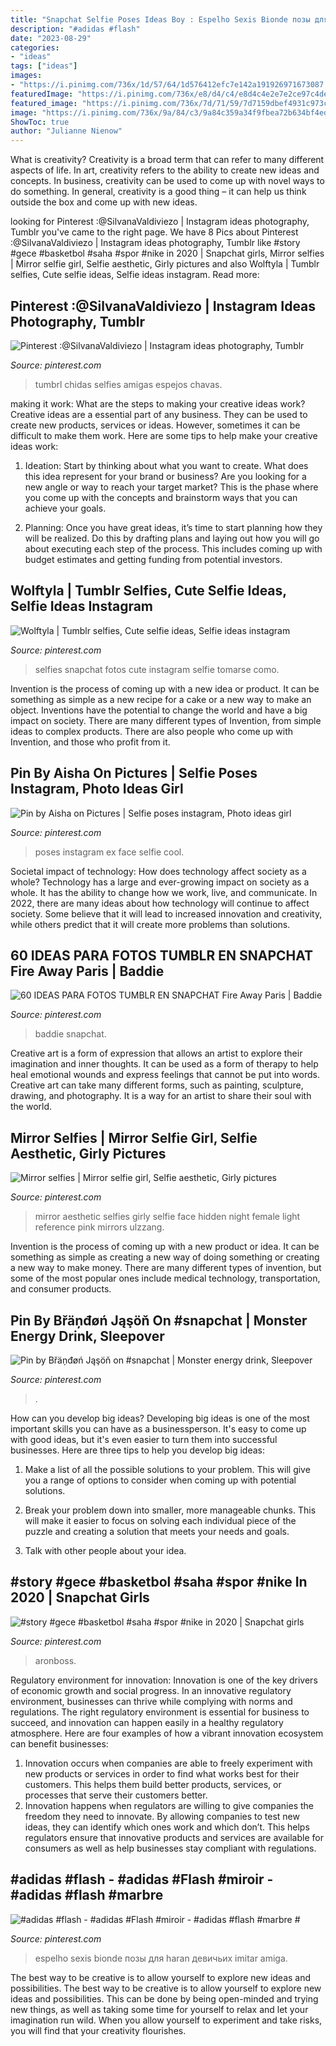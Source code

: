 ```yaml
---
title: "Snapchat Selfie Poses Ideas Boy : Espelho Sexis Bionde позы для Haran девичьих Imitar Amiga"
description: "#adidas #flash"
date: "2023-08-29"
categories:
- "ideas"
tags: ["ideas"]
images:
- "https://i.pinimg.com/736x/1d/57/64/1d576412efc7e142a191926971673087.jpg"
featuredImage: "https://i.pinimg.com/736x/e8/d4/c4/e8d4c4e2e7e2ce97c4de6f142a868f31.jpg"
featured_image: "https://i.pinimg.com/736x/7d/71/59/7d7159dbef4931c973c65cd8a9c4a3e6.jpg"
image: "https://i.pinimg.com/736x/9a/84/c3/9a84c359a34f9fbea72b634bf4ed9a34.jpg"
ShowToc: true
author: "Julianne Nienow"
---
```



What is creativity?
Creativity is a broad term that can refer to many different aspects of life. In art, creativity refers to the ability to create new ideas and concepts. In business, creativity can be used to come up with novel ways to do something. In general, creativity is a good thing – it can help us think outside the box and come up with new ideas.

	

		
looking for Pinterest :@SilvanaValdiviezo | Instagram ideas photography, Tumblr you've came to the right page. We have 8 Pics about Pinterest :@SilvanaValdiviezo | Instagram ideas photography, Tumblr like #story #gece #basketbol #saha #spor #nike in 2020 | Snapchat girls, Mirror selfies | Mirror selfie girl, Selfie aesthetic, Girly pictures and also Wolftyla | Tumblr selfies, Cute selfie ideas, Selfie ideas instagram. Read more:
		
    
## Pinterest :@SilvanaValdiviezo | Instagram Ideas Photography, Tumblr

<img loading=lazy src="https://i.pinimg.com/736x/39/c7/6c/39c76cc85a9d7b08d7cc675493575ba5.jpg" onerror="this.onerror=null;this.src='https://tse3.mm.bing.net/th?id=OIP.zTrd2a-T-z-9SqE95ixxEgHaJ3&amp;pid=15.1';" alt="Pinterest :@SilvanaValdiviezo | Instagram ideas photography, Tumblr">

_Source: pinterest.com_

>tumbrl chidas selfies amigas espejos chavas. 

	

making it work: What are the steps to making your creative ideas work?
Creative ideas are a essential part of any business. They can be used to create new products, services or ideas. However, sometimes it can be difficult to make them work. Here are some tips to help make your creative ideas work:
1. Ideation: Start by thinking about what you want to create. What does this idea represent for your brand or business? Are you looking for a new angle or way to reach your target market? This is the phase where you come up with the concepts and brainstorm ways that you can achieve your goals.

2. Planning: Once you have great ideas, it’s time to start planning how they will be realized. Do this by drafting plans and laying out how you will go about executing each step of the process. This includes coming up with budget estimates and getting funding from potential investors.


    
## Wolftyla | Tumblr Selfies, Cute Selfie Ideas, Selfie Ideas Instagram

<img loading=lazy src="https://i.pinimg.com/736x/9a/84/c3/9a84c359a34f9fbea72b634bf4ed9a34.jpg" onerror="this.onerror=null;this.src='https://tse1.mm.bing.net/th?id=OIP.yDfYbns7Ptic8ZzezyoLvAHaNK&amp;pid=15.1';" alt="Wolftyla | Tumblr selfies, Cute selfie ideas, Selfie ideas instagram">

_Source: pinterest.com_

>selfies snapchat fotos cute instagram selfie tomarse como. 

	

Invention is the process of coming up with a new idea or product. It can be something as simple as a new recipe for a cake or a new way to make an object. Inventions have the potential to change the world and have a big impact on society. There are many different types of Invention, from simple ideas to complex products. There are also people who come up with Invention, and those who profit from it.

    
## Pin By Aisha On Pictures | Selfie Poses Instagram, Photo Ideas Girl

<img loading=lazy src="https://i.pinimg.com/736x/1d/57/64/1d576412efc7e142a191926971673087.jpg" onerror="this.onerror=null;this.src='https://tse2.mm.bing.net/th?id=OIP.VvnJYL2V7vc8nY7FFi9YPAHaHa&amp;pid=15.1';" alt="Pin by Aisha on Pictures | Selfie poses instagram, Photo ideas girl">

_Source: pinterest.com_

>poses instagram ex face selfie cool. 

	

Societal impact of technology: How does technology affect society as a whole?
Technology has a large and ever-growing impact on society as a whole. It has the ability to change how we work, live, and communicate. In 2022, there are many ideas about how technology will continue to affect society. Some believe that it will lead to increased innovation and creativity, while others predict that it will create more problems than solutions.

    
## 60 IDEAS PARA FOTOS TUMBLR EN SNAPCHAT Fire Away Paris | Baddie

<img loading=lazy src="https://i.pinimg.com/736x/cf/df/0f/cfdf0ff3cbceb87a758b0e65338608c1.jpg" onerror="this.onerror=null;this.src='https://tse4.mm.bing.net/th?id=OIP.ea9dLXf_x3XCNv1BwV2T2AHaJ4&amp;pid=15.1';" alt="60 IDEAS PARA FOTOS TUMBLR EN SNAPCHAT Fire Away Paris | Baddie">

_Source: pinterest.com_

>baddie snapchat. 

	

Creative art is a form of expression that allows an artist to explore their imagination and inner thoughts. It can be used as a form of therapy to help heal emotional wounds and express feelings that cannot be put into words. Creative art can take many different forms, such as painting, sculpture, drawing, and photography. It is a way for an artist to share their soul with the world.

    
## Mirror Selfies | Mirror Selfie Girl, Selfie Aesthetic, Girly Pictures

<img loading=lazy src="https://i.pinimg.com/736x/e8/d4/c4/e8d4c4e2e7e2ce97c4de6f142a868f31.jpg" onerror="this.onerror=null;this.src='https://tse3.mm.bing.net/th?id=OIP.rMqN44u-TQbMbRfu9e3Y7AHaJ3&amp;pid=15.1';" alt="Mirror selfies | Mirror selfie girl, Selfie aesthetic, Girly pictures">

_Source: pinterest.com_

>mirror aesthetic selfies girly selfie face hidden night female light reference pink mirrors ulzzang. 

	

Invention is the process of coming up with a new product or idea. It can be something as simple as creating a new way of doing something or creating a new way to make money. There are many different types of invention, but some of the most popular ones include medical technology, transportation, and consumer products.

    
## Pin By Břäņđøń Jąşöň On #snapchat | Monster Energy Drink, Sleepover

<img loading=lazy src="https://i.pinimg.com/736x/7d/71/59/7d7159dbef4931c973c65cd8a9c4a3e6.jpg" onerror="this.onerror=null;this.src='https://tse2.mm.bing.net/th?id=OIP.K7fNf5jxVmxcUath0kL1tAHaNL&amp;pid=15.1';" alt="Pin by Břäņđøń Jąşöň on #snapchat | Monster energy drink, Sleepover">

_Source: pinterest.com_

>. 

	

How can you develop big ideas?
Developing big ideas is one of the most important skills you can have as a businessperson. It's easy to come up with good ideas, but it's even easier to turn them into successful businesses. Here are three tips to help you develop big ideas:
1. Make a list of all the possible solutions to your problem. This will give you a range of options to consider when coming up with potential solutions.

2. Break your problem down into smaller, more manageable chunks. This will make it easier to focus on solving each individual piece of the puzzle and creating a solution that meets your needs and goals.

3. Talk with other people about your idea.

    
## #story #gece #basketbol #saha #spor #nike In 2020 | Snapchat Girls

<img loading=lazy src="https://i.pinimg.com/736x/31/f6/34/31f634c58ebe9574608a09301f2b3856.jpg" onerror="this.onerror=null;this.src='https://tse4.mm.bing.net/th?id=OIP.Js8L2t-JYYoitxufwEt6gwHaNK&amp;pid=15.1';" alt="#story #gece #basketbol #saha #spor #nike in 2020 | Snapchat girls">

_Source: pinterest.com_

>aronboss. 

	

Regulatory environment for innovation:
Innovation is one of the key drivers of economic growth and social progress. In an innovative regulatory environment, businesses can thrive while complying with norms and regulations. The right regulatory environment is essential for business to succeed, and innovation can happen easily in a healthy regulatory atmosphere. Here are four examples of how a vibrant innovation ecosystem can benefit businesses: 
1) Innovation occurs when companies are able to freely experiment with new products or services in order to find what works best for their customers. This helps them build better products, services, or processes that serve their customers better.
2) Innovation happens when regulators are willing to give companies the freedom they need to innovate. By allowing companies to test new ideas, they can identify which ones work and which don’t. This helps regulators ensure that innovative products and services are available for consumers as well as help businesses stay compliant with regulations.

    
## #adidas #flash - #adidas #Flash #miroir - #adidas #flash #marbre #

<img loading=lazy src="https://i.pinimg.com/736x/23/7a/63/237a6374e3d736e3699f7e70750bf7b3.jpg" onerror="this.onerror=null;this.src='https://tse1.mm.bing.net/th?id=OIP.ZvrluU5N_BOSGx41re88RQHaJ3&amp;pid=15.1';" alt="#adidas #flash - #adidas #Flash #miroir - #adidas #flash #marbre #">

_Source: pinterest.com_

>espelho sexis bionde позы для haran девичьих imitar amiga. 

	

The best way to be creative is to allow yourself to explore new ideas and possibilities.
The best way to be creative is to allow yourself to explore new ideas and possibilities. This can be done by being open-minded and trying new things, as well as taking some time for yourself to relax and let your imagination run wild. When you allow yourself to experiment and take risks, you will find that your creativity flourishes.

